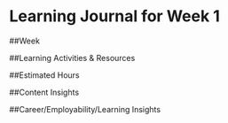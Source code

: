 # Learning Journal for Week 1

##Week

##Learning Activities & Resources

##Estimated Hours

##Content Insights

##Career/Employability/Learning Insights

